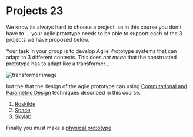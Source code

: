 # Projects 23

We know its always hard to choose a project, so in this course you don't have to ... your agile prototype needs to be able to support each of the 3 projects we have proposed below.

Your task in your group is to develop Agile Prototype systems that can adapt to 3 different contexts. This does *not mean* that the constructed prototype has to adapt like a transformer...

![transformer image](https://tfwiki.net/mediawiki/images2/thumb/d/dc/OpTransformsSu.jpg/400px-OpTransformsSu.jpg)

but the that the design of the agile prototype can using [Computational and Parametric Design] techniques described in this course.

1. [Roskilde]
2. [Space]
4. [Skylab]

Finally you must make a [physical prototype]

[physical prototype]: /Concepts/PhysicalPrototype
[Roskilde]: /Projects/Roskilde
[Space]: /Projects/Space
[Skylab]: /Projects/Skylab
[Computational and Parametric Design]: /Concepts/ComputationalDesign
